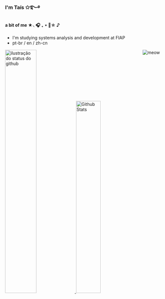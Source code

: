 ### I'm Taís ✩࿐࿔ 
 
#### a bit of me  ★⸜ 🎧 ₊ ⋆ 🎸☆ ♪
-  I'm studying systems analysis and development at FIAP
-  pt-br / en / zh-cn




<a href="https://github.com/nyxtais/github-readme-stats">
<img align='180em' src="https://github-readme-stats.vercel.app/api?username=nyxtais&show_icons=true&title_color=F57171&icon_color=36C0C5&bg_color=ff00&hide_border=True&count_private=true" width="45%" alt="ilustração do status do github">
<img align="180em" src="https://github-readme-stats.vercel.app/api/top-langs/?username=nyxtais&layout=compact&bg_color=ff00&title_color=F57171&hide_border=True&include_all_commits=true&count_private=true" width="40%" alt="Github Stats"/>
<img align="right" alt="meow" scr="">
